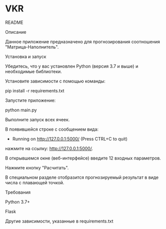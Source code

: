 # VKR  
README

Описание

Данное приложение предназначено для прогнозирования соотношения "Матрица-Наполнитель".

Установка и запуск

Убедитесь, что у вас установлен Python (версия 3.7 и выше) и необходимые библиотеки.

Установите зависимости с помощью команды:

pip install -r requirements.txt

Запустите приложение:

python main.py

Выполните запуск всех ячеек.

В появившейся строке с сообщением вида:

* Running on http://127.0.0.1:5000/ (Press CTRL+C to quit)

нажмите на ссылку: http://127.0.0.1:5000/.

В открывшемся окне (веб-интерфейсе) введите 12 входных параметров.

Нажмите кнопку "Расчитать".

В специальном разделе отобразится прогнозируемый результат в виде числа с плавающей точкой.

Требования

Python 3.7+

Flask

Другие зависимости, указанные в requirements.txt

